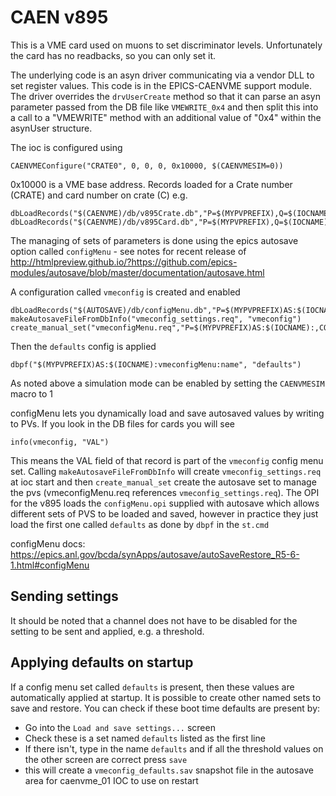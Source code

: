 # CAEN v895

This is a VME card used on muons to set discriminator levels. Unfortunately the card has no readbacks, so you can only set it.

The underlying code is an asyn driver communicating via a vendor DLL to set register values. This code is in the EPICS-CAENVME support module. The driver overrides the `drvUserCreate` method so that it can parse an asyn parameter passed from the DB file like `VMEWRITE_0x4` and then split this into a call to a "VMEWRITE" method with an additional value of "0x4" within the asynUser structure. 

The ioc is configured using
```
CAENVMEConfigure("CRATE0", 0, 0, 0, 0x10000, $(CAENVMESIM=0)) 
```
0x10000 is a VME base address. Records loaded for a Crate number (CRATE) and card number on crate (C) e.g.
```
dbLoadRecords("$(CAENVME)/db/v895Crate.db","P=$(MYPVPREFIX),Q=$(IOCNAME):,CRATE=0,PORT=CRATE0")
dbLoadRecords("$(CAENVME)/db/v895Card.db","P=$(MYPVPREFIX),Q=$(IOCNAME):,CRATE=0,PORT=CRATE0,C=0")
```
The managing of sets of parameters is done using the epics autosave option called `configMenu` - see notes for recent release of
http://htmlpreview.github.io/?https://github.com/epics-modules/autosave/blob/master/documentation/autosave.html

A configuration called `vmeconfig` is created and enabled
```
dbLoadRecords("$(AUTOSAVE)/db/configMenu.db","P=$(MYPVPREFIX)AS:$(IOCNAME):,CONFIG=vmeconfig")
makeAutosaveFileFromDbInfo("vmeconfig_settings.req", "vmeconfig")
create_manual_set("vmeconfigMenu.req","P=$(MYPVPREFIX)AS:$(IOCNAME):,CONFIG=vmeconfig,CONFIGMENU=1")
```
Then the `defaults` config is applied
```
dbpf("$(MYPVPREFIX)AS:$(IOCNAME):vmeconfigMenu:name", "defaults")
```
As noted above a simulation mode can be enabled by setting the `CAENVMESIM` macro to 1

configMenu lets you dynamically load and save autosaved values by writing to PVs. If you look in the DB files for cards you will see
```
info(vmeconfig, "VAL")
```
This means the VAL field of that record is part of the `vmeconfig` config menu set. Calling `makeAutosaveFileFromDbInfo` will create `vmeconfig_settings.req` at ioc start and then `create_manual_set` create the autosave set to manage the pvs (vmeconfigMenu.req references `vmeconfig_settings.req`). The OPI for the v895 loads the `configMenu.opi` supplied with autosave which allows different sets of PVS to be loaded and saved, however in practice they just load the first one called `defaults` as done by `dbpf` in the `st.cmd`

configMenu docs: https://epics.anl.gov/bcda/synApps/autosave/autoSaveRestore_R5-6-1.html#configMenu

## Sending settings

It should be noted that a channel does not have to be disabled for the setting to be sent and applied, e.g. a threshold.

## Applying defaults on startup

If a config menu set called `defaults` is present, then these values are automatically applied at startup. It is possible to create other named sets to save and restore. You can check if these boot time defaults are present by: 

* Go into the `Load and save settings...` screen
* Check these is a set named `defaults` listed as the first line
* If there isn't, type in the name `defaults` and if all the threshold values on the other screen are correct press `save` 
* this will create a `vmeconfig_defaults.sav` snapshot file in the autosave area for caenvme_01 IOC to use on restart
